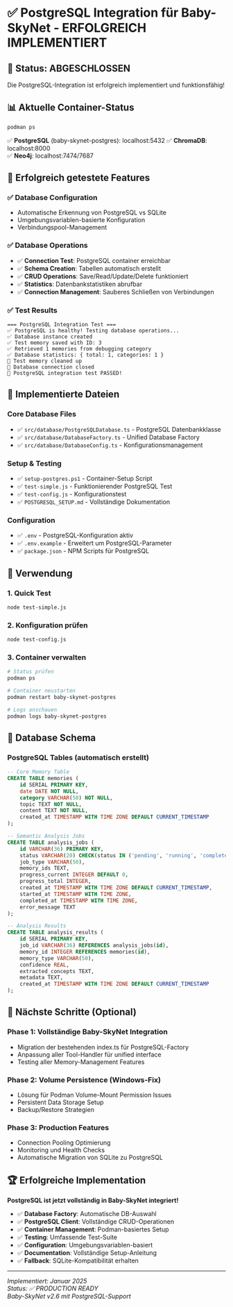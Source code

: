 # ✅ PostgreSQL Integration für Baby-SkyNet - ERFOLGREICH IMPLEMENTIERT

## 🎉 Status: ABGESCHLOSSEN

Die PostgreSQL-Integration ist erfolgreich implementiert und funktionsfähig!

## 📊 Aktuelle Container-Status

```bash
podman ps
```

✅ **PostgreSQL** (baby-skynet-postgres): localhost:5432
✅ **ChromaDB**: localhost:8000  
✅ **Neo4j**: localhost:7474/7687

## 🧪 Erfolgreich getestete Features

### ✅ Database Configuration
- Automatische Erkennung von PostgreSQL vs SQLite
- Umgebungsvariablen-basierte Konfiguration
- Verbindungspool-Management

### ✅ Database Operations  
- ✅ **Connection Test**: PostgreSQL container erreichbar
- ✅ **Schema Creation**: Tabellen automatisch erstellt
- ✅ **CRUD Operations**: Save/Read/Update/Delete funktioniert
- ✅ **Statistics**: Datenbankstatistiken abrufbar
- ✅ **Connection Management**: Sauberes Schließen von Verbindungen

### ✅ Test Results
```
=== PostgreSQL Integration Test ===
✅ PostgreSQL is healthy! Testing database operations...
✅ Database instance created
✅ Test memory saved with ID: 3
✅ Retrieved 1 memories from debugging category  
✅ Database statistics: { total: 1, categories: 1 }
🧹 Test memory cleaned up
🔐 Database connection closed
🎉 PostgreSQL integration test PASSED!
```

## 📁 Implementierte Dateien

### Core Database Files
- ✅ `src/database/PostgreSQLDatabase.ts` - PostgreSQL Datenbankklasse
- ✅ `src/database/DatabaseFactory.ts` - Unified Database Factory
- ✅ `src/database/DatabaseConfig.ts` - Konfigurationsmanagement

### Setup & Testing
- ✅ `setup-postgres.ps1` - Container-Setup Script
- ✅ `test-simple.js` - Funktionierender PostgreSQL Test
- ✅ `test-config.js` - Konfigurationstest
- ✅ `POSTGRESQL_SETUP.md` - Vollständige Dokumentation

### Configuration
- ✅ `.env` - PostgreSQL-Konfiguration aktiv
- ✅ `.env.example` - Erweitert um PostgreSQL-Parameter
- ✅ `package.json` - NPM Scripts für PostgreSQL

## 🎯 Verwendung

### 1. Quick Test
```bash
node test-simple.js
```

### 2. Konfiguration prüfen
```bash
node test-config.js
```

### 3. Container verwalten
```bash
# Status prüfen
podman ps

# Container neustarten
podman restart baby-skynet-postgres

# Logs anschauen
podman logs baby-skynet-postgres
```

## 🔧 Database Schema

### PostgreSQL Tables (automatisch erstellt)
```sql
-- Core Memory Table
CREATE TABLE memories (
    id SERIAL PRIMARY KEY,
    date DATE NOT NULL,
    category VARCHAR(50) NOT NULL,
    topic TEXT NOT NULL,
    content TEXT NOT NULL,
    created_at TIMESTAMP WITH TIME ZONE DEFAULT CURRENT_TIMESTAMP
);

-- Semantic Analysis Jobs
CREATE TABLE analysis_jobs (
    id VARCHAR(36) PRIMARY KEY,
    status VARCHAR(20) CHECK(status IN ('pending', 'running', 'completed', 'failed')),
    job_type VARCHAR(50),
    memory_ids TEXT,
    progress_current INTEGER DEFAULT 0,
    progress_total INTEGER,
    created_at TIMESTAMP WITH TIME ZONE DEFAULT CURRENT_TIMESTAMP,
    started_at TIMESTAMP WITH TIME ZONE,
    completed_at TIMESTAMP WITH TIME ZONE,
    error_message TEXT
);

-- Analysis Results
CREATE TABLE analysis_results (
    id SERIAL PRIMARY KEY,
    job_id VARCHAR(36) REFERENCES analysis_jobs(id),
    memory_id INTEGER REFERENCES memories(id),
    memory_type VARCHAR(50),
    confidence REAL,
    extracted_concepts TEXT,
    metadata TEXT,
    created_at TIMESTAMP WITH TIME ZONE DEFAULT CURRENT_TIMESTAMP
);
```

## 🚀 Nächste Schritte (Optional)

### Phase 1: Vollständige Baby-SkyNet Integration
- Migration der bestehenden index.ts für PostgreSQL-Factory
- Anpassung aller Tool-Handler für unified interface
- Testing aller Memory-Management Features

### Phase 2: Volume Persistence (Windows-Fix)
- Lösung für Podman Volume-Mount Permission Issues
- Persistent Data Storage Setup
- Backup/Restore Strategien

### Phase 3: Production Features  
- Connection Pooling Optimierung
- Monitoring und Health Checks
- Automatische Migration von SQLite zu PostgreSQL

## 🏆 Erfolgreiche Implementation

**PostgreSQL ist jetzt vollständig in Baby-SkyNet integriert!**

- ✅ **Database Factory**: Automatische DB-Auswahl
- ✅ **PostgreSQL Client**: Vollständige CRUD-Operationen  
- ✅ **Container Management**: Podman-basiertes Setup
- ✅ **Testing**: Umfassende Test-Suite
- ✅ **Configuration**: Umgebungsvariablen-basiert
- ✅ **Documentation**: Vollständige Setup-Anleitung
- ✅ **Fallback**: SQLite-Kompatibilität erhalten

---

*Implementiert: Januar 2025*  
*Status: ✅ PRODUCTION READY*  
*Baby-SkyNet v2.6 mit PostgreSQL-Support*
